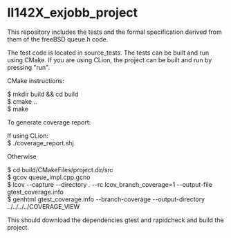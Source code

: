 # II142X_exjobb_project

This repository includes the tests and the formal specification derived from them of the freeBSD queue.h code. 

The test code is located in source_tests. The tests can be built and run using CMake. If you are using CLion, the project can be built and run by pressing "run".


CMake instructions:

$ mkdir build && cd build \
$ cmake .. \
$ make

To generate coverage report:

If using CLion:\
$ ./coverage_report.shj

Otherwise

$ cd build/CMakeFiles/project.dir/src \
$ gcov queue_impl.cpp.gcno \
$ lcov --capture --directory .  --rc lcov_branch_coverage=1 --output-file gtest_coverage.info \
$ genhtml gtest_coverage.info --branch-coverage --output-directory ../../../../COVERAGE_VIEW 

This should download the dependencies gtest and rapidcheck and build the project.
